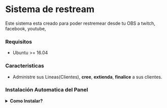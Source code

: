# Sistema de restream

Este sistema esta creado para poder restremear desde tu OBS a twitch, facebook, youtube, 

### Requisitos
* Ubuntu >= 16.04 

### Caracteristicas
* Administre sus Lineas(Clientes), **cree**, **extienda**, **finalice** a sus clientes. 
### Instalación Automatica del Panel

<details><summary><b>Como Instalar?</b></summary>

1. Copie y pege en la consola

    ```sh
    apt-get install libpcre3 libpcre3-dev make gcc libssl-dev libnginx-mod-rtmp
    cd ~
    wget http://nginx.org/download/nginx-1.12.2.tar.gz
    wget https://github.com/arut/nginx-rtmp-module/archive/master.tar.gz
    tar -xzvf nginx-1.12.2.tar.gz
    tar -xzvf master.tar.gz
    rm nginx-1.12.2.tar.gz
    rm master.tar.gz
    cd nginx-1.12.2
    ./configure --with-http_ssl_module --without-http_gzip_module --add-module=../nginx-rtmp-module-master --with-http_secure_link_module
    make && make install
    cd /usr/local/nginx
    ls
    wget https://raw.githubusercontent.com/JasonGiedymin/nginx-init-ubuntu/master/nginx -O /etc/init.d/nginx
    chmod +x /etc/init.d/nginx

    wget https://raw.githubusercontent.com/JasonGiedymin/nginx-init-ubuntu/master/nginx -O /usr/sbin/nginx
    chmod +x /usr/sbin/nginx

    update-rc.d nginx defaults 
    apt-get install software-properties-common 
    apt-get install ffmpeg
    sudo apt-add-repository ppa:jon-severinsson/ffmpeg
    apt-get update
    apt-get install curl
    wget https://raw.githubusercontent.com/AriieelEsteban/restream/master/nginx.conf -O /usr/local/nginx/conf/nginx.conf
    chown -R www-data:www-data /usr/local/nginx/html
    sudo apt-get install stunnel4 -y
    wget https://raw.githubusercontent.com/AriieelEsteban/restream/master/stunnel.conf -O /etc/stunnel/stunnel.conf
    ```
    
2.  Modificar ENABLE=0 a ENABLE=1
    ```
      sudo nano /etc/default/stunnel4
      sudo systemctl enable stunnel4.service
      sudo systemctl restart stunnel4.service
    ```
3. Modificar las KEY de Twitch, etc, quitar el # en los push que ahi en la aplicación de /live
    ``` 
      nano /usr/local/nginx/conf/nginx.conf
    ```
